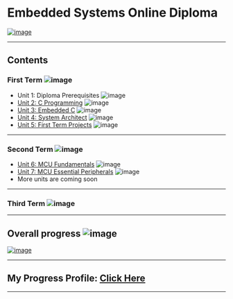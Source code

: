 # Embedded Systems Online Diploma

[![image](https://drive.google.com/uc?export=view&id=1Bcpl5OGMCVsqHlF52MFKXuOHNEaKHi92)](https://www.learn-in-depth.com/online-diploma/minakaram.me%40gmail.com)

---

## Contents

### First Term ![image](https://progress-bar.dev/100/?title=Done)

- Unit 1: Diploma Prerequisites ![image](https://progress-bar.dev/100/?title=No_Assignments&color=bababa)
- [Unit 2: C Programming](Unit_2_C_Programming) ![image](https://progress-bar.dev/100/)
- [Unit 3: Embedded C](Unit_3_Embedded_C) ![image](https://progress-bar.dev/100/)
- [Unit 4: System Architect](Unit_4_System_Architecture) ![image](https://progress-bar.dev/100/)
- [Unit 5: First Term Projects](Unit_5_First_Term_Projects) ![image](https://progress-bar.dev/100/)

---

### Second Term ![image](https://progress-bar.dev/30/?title=In_Progress&color=ff00ff)

- [Unit 6: MCU Fundamentals](Unit_6_MCU_Fundamentals) ![image](https://progress-bar.dev/100/)
- [Unit 7: MCU Essential Peripherals](Unit_7_MCU_Essential_Peripherals) ![image](https://progress-bar.dev/10/)
- More units are coming soon

---

### Third Term ![image](https://progress-bar.dev/0/?title=Start_Soon&color=ff0000)

---

## Overall progress ![image](https://progress-bar.dev/1/?scale=3&title=Terms&suffix=&width=230&color=aa00ff)

[![image](https://drive.google.com/uc?export=view&id=1lUIINeO66psLGAB8vSnprwQk4NeqzAOi)](https://www.learn-in-depth.com/online-diploma/minakaram.me%40gmail.com)

---

## My Progress Profile: [Click Here](https://www.learn-in-depth.com/online-diploma/minakaram.me%40gmail.com)

---
